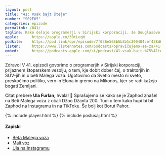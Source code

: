 ```yaml
---
layout: post
title: "41: Vsak bajt šteje"
number: "S02E05"
categories: epizode
permalink: /041/
tagline: Kako delajo programerji v Sirijski korporaciji. Je Douglasovo vesolje štoparjem prijazno? Kje je beta Malega voza? In kje je Mikonos? Zakaj je Zaphod uporabil očala Džoo Džanta. Citat prebere Ula Furlan.
apple:		https://apple.co/30tLeqN
podkite:	https://pod.link/opr/episode/7f036e565b5b3b1c390404cef438d6d3
listen:		https://www.listennotes.com/podcasts/opravičujemo-se-za/41-vsak-bajt-šteje-Blq62RMimjr/embed/
embed:		https://podcasts.apple.com/si/podcast/41-vsak-bajt-%C5%A1teje/id1514750013?i=1000512022427
---
```


Zdravo! V 41. epizodi govorimo o programerjih v Sirijski korporaciji, prijaznem štoparskem vesolju, o tem, kje dobit dober čaj, o traktorjih in SUV-jih in o beti Malega voza. Ugotovimo da Svetlo mesto ni sveto, preskočimo politiko, vero in Elona in gremo na Mikonos, kjer se radi kažejo bogati Zemljani. 

Citat prebere **Ula Furlan**, hvala! 🙏 Sprašujemo se kako se je Zaphod znašel na Beti Malega voza z očali Džoo Džanta 200. Tudi o tem kako hupi bi bil Zaphod na Instagramu in na TikToku. Še bolj kot Borut Pahor. 

{% include player.html %}
{% include poslusaj.html %}

#### Zapiski

- [Beta Malega voza](https://hitchhikers.fandom.com/wiki/Ursa_Minor_Beta)
- [Mali voz](https://en.wikipedia.org/wiki/Ursa_Minor)
- [Ula na Instagramu](https://www.instagram.com/ulaf/)
